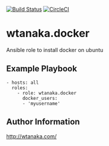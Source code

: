 [![Build
Status](https://travis-ci.org/wtanaka/ansible-role-docker.svg?branch=master)](https://travis-ci.org/wtanaka/ansible-role-docker)
[![CircleCI](https://circleci.com/gh/wtanaka/ansible-role-docker.svg?style=svg)](https://circleci.com/gh/wtanaka/ansible-role-docker)

wtanaka.docker
==============

Ansible role to install docker on ubuntu

Example Playbook
----------------

    - hosts: all
      roles:
        - role: wtanaka.docker
          docker_users:
          - 'myusername'


Author Information
------------------

http://wtanaka.com/
